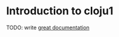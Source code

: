 # Introduction to cloju1

TODO: write [great documentation](http://jacobian.org/writing/what-to-write/)
